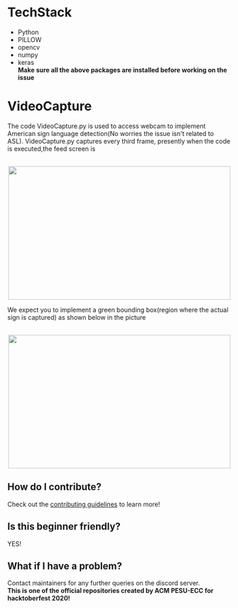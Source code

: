 # TechStack
  * Python
  * PILLOW
  * opencv
  * numpy 
  * keras<br/>
  **Make sure all the above packages are installed before working on the issue**
# VideoCapture
  The code VideoCapture.py is used to access webcam to implement American sign language detection(No worries the issue isn't related to ASL).
  VideoCapture.py captures every third frame, presently when the code is executed,the feed screen is
  <p align="center">
  <b></b>
    <br>
    <img src="https://github.com/jeff10joy/VideoCapture/blob/main/Assets/vc1.png" width="500" height="300"/>
  </p>

  
  We expect you to implement a green bounding box(region where the actual sign is captured) as shown 
  below in the picture
  <p align="center">
  <b></b>
    <br>
    <img src="https://github.com/jeff10joy/VideoCapture/blob/main/Assets/vc2.png" width="500" height="300"/>
    
  </p>

## How do I contribute?
  Check out the [contributing guidelines](https://github.com/acmpesuecc/VideoCapture/blob/main/CONTRIBUTING.md) to learn more!
  
## Is this beginner friendly?
  YES!
## What if I have a problem?
  Contact maintainers for any further queries on the discord server.<br/>
  **This is one of the official repositories created by ACM PESU-ECC for hacktoberfest 2020!** 
